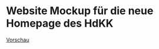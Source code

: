 # Website Mockup für die neue Homepage des HdKK

[Vorschau](https://pommersche92.github.io/HdKK-WWW-Mockup/index.html "Vorschau")
